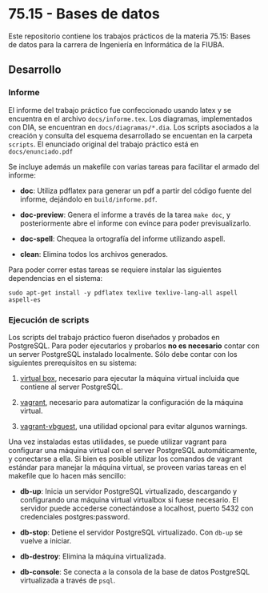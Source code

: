 # 75.15 - Bases de datos

Este repositorio contiene los trabajos prácticos de la materia 75.15: Bases de
datos para la carrera de Ingeniería en Informática de la FIUBA.

## Desarrollo

### Informe

El informe del trabajo práctico fue confeccionado usando latex y se encuentra
en el archivo `docs/informe.tex`. Los diagramas, implementados con DIA, se
encuentran en `docs/diagramas/*.dia`. Los scripts asociados a la creación y
consulta del esquema desarrollado se encuentan en la carpeta `scripts`. El
enunciado original del trabajo práctico está en `docs/enunciado.pdf`

Se incluye además un makefile con varias tareas para facilitar el armado del
informe:

* **doc**: Utiliza pdflatex para generar un pdf a partir del código fuente del
  informe, dejándolo en `build/informe.pdf`.

* **doc-preview**: Genera el informe a través de la tarea `make doc`, y
  posteriormente abre el informe con evince para poder previsualizarlo.

* **doc-spell**: Chequea la ortografía del informe utilizando aspell.

* **clean**: Elimina todos los archivos generados.

Para poder correr estas tareas se requiere instalar las siguientes dependencias
en el sistema:

```
sudo apt-get install -y pdflatex texlive texlive-lang-all aspell aspell-es
```

### Ejecución de scripts

Los scripts del trabajo práctico fueron diseñados y probados en PostgreSQL.
Para poder ejecutarlos y probarlos **no es necesario** contar con un server
PostgreSQL instalado localmente. Sólo debe contar con los siguientes
prerequisitos en su sistema:

1. [virtual box](https://www.virtualbox.org/), necesario para ejecutar la
   máquina virtual incluida que contiene al server PostgreSQL.

1. [vagrant](http://www.vagrantup.com/), necesario para automatizar la
   configuración de la máquina virtual.

1. [vagrant-vbguest](https://github.com/dotless-de/vagrant-vbguest), una
   utilidad opcional para evitar algunos warnings.

Una vez instaladas estas utilidades, se puede utilizar vagrant para configurar
una máquina virtual con el server PostgreSQL automáticamente, y conectarse a
ella. Si bien es posible utilizar los comandos de vagrant estándar para manejar
la máquina virtual, se proveen varias tareas en el makefile que lo hacen más
sencillo:

* **db-up**: Inicia un servidor PostgreSQL virtualizado, descargando y
  configurando una máquina virtual virtualbox si fuese necesario. El servidor
puede accederse conectándose a localhost, puerto 5432 con credenciales
postgres:password.

* **db-stop**: Detiene el servidor PostgreSQL virtualizado. Con `db-up` se
  vuelve a iniciar.

* **db-destroy**: Elimina la máquina virtualizada.

* **db-console**: Se conecta a la consola de la base de datos PostgreSQL
  virtualizada a través de `psql`.


